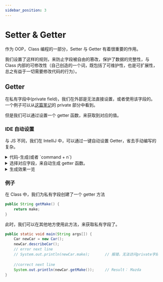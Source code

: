 ```yaml
---
sidebar_position: 3
---
```


# Setter & Getter

作为 OOP，Class 编程的一部分，Setter 与 Getter 有着很重要的作用。

我们设置了这样的规则，来防止字段被自由的篡改，保护了数据的完整性，与 Class 内部的可修改性（自己创造的一个词，既包括了可维护性，也是可扩展性，总之有益于一切需要修改代码的行为）。

## Getter

在私有字段中(private field)，我们在外部是无法直接设置，或者使用该字段的。一个例子可以从[这篇笔记](./modifiers)的 private 部分中看到。

但是我们可以通过设置一个 getter 函数，来获取到对应的值。

### IDE 自动设置

与 JS 不同，我们在 IntelliJ 中，可以通过一键自动设置 Getter，省去手动编写的复杂。

<details>
  <summary>代码-生成(或者 `command + n`)</summary>
  <div>
  ![example](./images/getterAndSetter/getter-1.JPG)
  </div>
</details>

<details>
  <summary>选择对应字段，来自动生成 getter 函数。</summary>
  <div>
  ![example](./images/getterAndSetter/getter-3.JPG)
  </div>
</details>

<details>
  <summary>生成效果一览</summary>
  <div>
  ![example](./images/getterAndSetter/getter-4.JPG)
  </div>
</details>

### 例子

在 Class 中，我们为私有字段创建了一个 getter 方法

```java title="Car.java"
public String getMake() {
    return make;
}
```

此时，我们可以在其他地方使用此方法，来获取私有字段了。

```java title="TestClass.java"
public static void main(String args[]) {
    Car newCar = new Car();
    newCar.describeCar();
    // error next line
    // System.out.println(newCar.make);       // 报错，无法访问private字段

    //correct next line
    System.out.println(newCar.getMake());     // Result： Mazda
}
```
